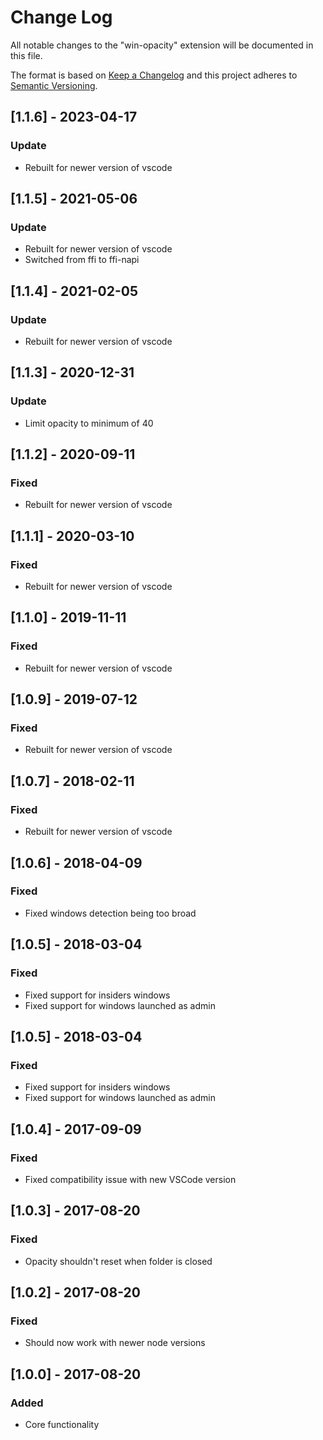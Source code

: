 # Change Log
All notable changes to the "win-opacity" extension will be documented in this file.

The format is based on [Keep a Changelog](http://keepachangelog.com/en/1.0.0/)
and this project adheres to [Semantic Versioning](http://semver.org/spec/v2.0.0.html).

## [1.1.6] - 2023-04-17
### Update
 - Rebuilt for newer version of vscode

## [1.1.5] - 2021-05-06
### Update
 - Rebuilt for newer version of vscode
 - Switched from ffi to ffi-napi

## [1.1.4] - 2021-02-05
### Update
 - Rebuilt for newer version of vscode

## [1.1.3] - 2020-12-31
### Update
 - Limit opacity to minimum of 40

## [1.1.2] - 2020-09-11
### Fixed
 - Rebuilt for newer version of vscode

## [1.1.1] - 2020-03-10
### Fixed
 - Rebuilt for newer version of vscode

## [1.1.0] - 2019-11-11
### Fixed
 - Rebuilt for newer version of vscode

## [1.0.9] - 2019-07-12
### Fixed
 - Rebuilt for newer version of vscode

## [1.0.7] - 2018-02-11
### Fixed
 - Rebuilt for newer version of vscode

## [1.0.6] - 2018-04-09
### Fixed
 - Fixed windows detection being too broad

## [1.0.5] - 2018-03-04
### Fixed
 - Fixed support for insiders windows
 - Fixed support for windows launched as admin

## [1.0.5] - 2018-03-04
### Fixed
 - Fixed support for insiders windows
 - Fixed support for windows launched as admin

## [1.0.4] - 2017-09-09
### Fixed
 - Fixed compatibility issue with new VSCode version

## [1.0.3] - 2017-08-20
### Fixed
 - Opacity shouldn't reset when folder is closed

## [1.0.2] - 2017-08-20
### Fixed
 - Should now work with newer node versions

## [1.0.0] - 2017-08-20
### Added
 - Core functionality